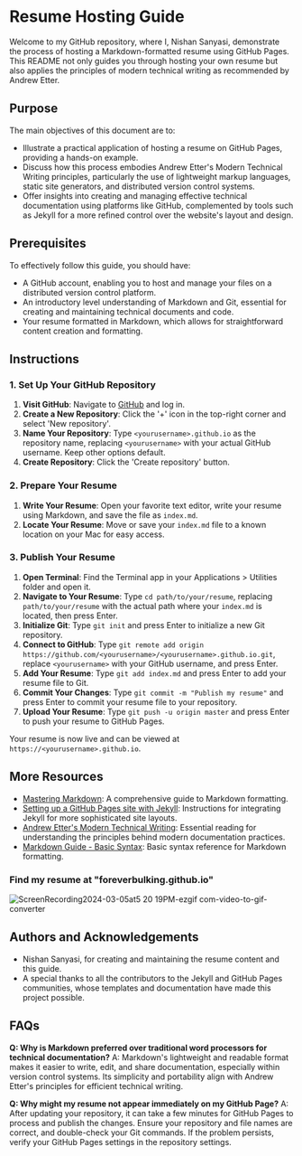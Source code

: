 # Resume Hosting Guide

Welcome to my GitHub repository, where I, Nishan Sanyasi, demonstrate the process of hosting a Markdown-formatted resume using GitHub Pages. This README not only guides you through hosting your own resume but also applies the principles of modern technical writing as recommended by Andrew Etter.

## Purpose

The main objectives of this document are to:
- Illustrate a practical application of hosting a resume on GitHub Pages, providing a hands-on example.
- Discuss how this process embodies Andrew Etter's Modern Technical Writing principles, particularly the use of lightweight markup languages, static site generators, and distributed version control systems.
- Offer insights into creating and managing effective technical documentation using platforms like GitHub, complemented by tools such as Jekyll for a more refined control over the website's layout and design.

## Prerequisites

To effectively follow this guide, you should have:
- A GitHub account, enabling you to host and manage your files on a distributed version control platform.
- An introductory level understanding of Markdown and Git, essential for creating and maintaining technical documents and code.
- Your resume formatted in Markdown, which allows for straightforward content creation and formatting.

## Instructions

### 1. Set Up Your GitHub Repository
1. **Visit GitHub**: Navigate to [GitHub](https://github.com) and log in.
2. **Create a New Repository**: Click the '+' icon in the top-right corner and select 'New repository'.
3. **Name Your Repository**: Type `<yourusername>.github.io` as the repository name, replacing `<yourusername>` with your actual GitHub username. Keep other options default.
4. **Create Repository**: Click the 'Create repository' button.

### 2. Prepare Your Resume
1. **Write Your Resume**: Open your favorite text editor, write your resume using Markdown, and save the file as `index.md`.
2. **Locate Your Resume**: Move or save your `index.md` file to a known location on your Mac for easy access.

### 3. Publish Your Resume
1. **Open Terminal**: Find the Terminal app in your Applications > Utilities folder and open it.
2. **Navigate to Your Resume**: Type `cd path/to/your/resume`, replacing `path/to/your/resume` with the actual path where your `index.md` is located, then press Enter.
3. **Initialize Git**: Type `git init` and press Enter to initialize a new Git repository.
4. **Connect to GitHub**: Type `git remote add origin https://github.com/<yourusername>/<yourusername>.github.io.git`, replace `<yourusername>` with your GitHub username, and press Enter.
5. **Add Your Resume**: Type `git add index.md` and press Enter to add your resume file to Git.
6. **Commit Your Changes**: Type `git commit -m "Publish my resume"` and press Enter to commit your resume file to your repository.
7. **Upload Your Resume**: Type `git push -u origin master` and press Enter to push your resume to GitHub Pages.

Your resume is now live and can be viewed at `https://<yourusername>.github.io`.



## More Resources

- [Mastering Markdown](https://guides.github.com/features/mastering-markdown/): A comprehensive guide to Markdown formatting.
- [Setting up a GitHub Pages site with Jekyll](https://docs.github.com/en/pages/setting-up-a-github-pages-site-with-jekyll): Instructions for integrating Jekyll for more sophisticated site layouts.
- [Andrew Etter's Modern Technical Writing](https://www.amazon.com/Modern-Technical-Writing-Introduction-Documentation-ebook/dp/B01A2QL9SS): Essential reading for understanding the principles behind modern documentation practices.
- [Markdown Guide - Basic Syntax](https://www.markdownguide.org/basic-syntax/): Basic syntax reference for Markdown formatting.

### Find my resume at "foreverbulking.github.io"

![ScreenRecording2024-03-05at5 20 19PM-ezgif com-video-to-gif-converter](https://github.com/foreverbulking/foreverbulking.github.io/assets/63769634/0310b37a-d7f1-4dfa-8be5-9c455b2f509a)

## Authors and Acknowledgements

- Nishan Sanyasi, for creating and maintaining the resume content and this guide.
- A special thanks to all the contributors to the Jekyll and GitHub Pages communities, whose templates and documentation have made this project possible.

## FAQs

**Q: Why is Markdown preferred over traditional word processors for technical documentation?**
A: Markdown's lightweight and readable format makes it easier to write, edit, and share documentation, especially within version control systems. Its simplicity and portability align with Andrew Etter's principles for efficient technical writing.

**Q: Why might my resume not appear immediately on my GitHub Page?**
A: After updating your repository, it can take a few minutes for GitHub Pages to process and publish the changes. Ensure your repository and file names are correct, and double-check your Git commands. If the problem persists, verify your GitHub Pages settings in the repository settings.

